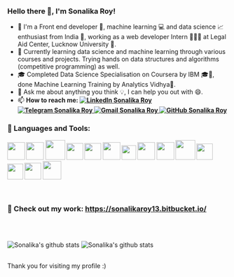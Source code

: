 ### Hello there 👋, I'm Sonalika Roy!

- 🔭 I'm a Front end developer 📲, machine learning 💻 and data science 📈 enthusiast from India 🚀, working as a web developer Intern 🙋🏻‍♀️ at Legal Aid Center, Lucknow University 💼.
- 🌱 Currently learning data science and machine learning through various courses and projects. Trying hands on data structures and algorithms (competitive programming) as well.
- 🎓 Completed Data Science Specialisation on Coursera by IBM 🎓💼, done Machine Learning Training by Analytics Vidhya🥇.
- 💬 Ask me about anything you think 💡, I can help you out with 😄.
- 📫 <b>How to reach me: <a href="https://www.linkedin.com/in/sonalikaroy/">
        <img src="https://img.shields.io/badge/LinkedIn--_.svg?style=social&logo=linkedin" alt="LinkedIn Sonalika Roy">
    </a>
    <a href="https://t.me/abc_1300">
        <img src="https://img.shields.io/badge/telegram--_.svg?style=social&logo=telegram" alt="Telegram Sonalika Roy">
    </a>
    <a href="mailto:sonalikaroy13@gmail.com">
        <img src="https://img.shields.io/badge/gmail--_.svg?style=social&logo=gmail" alt="Gmail Sonalika Roy">
    </a>
    <a href="https://github.com/sonalikaroy13">
        <img src="https://img.shields.io/github/followers/sonalikaroy13.svg?label=GitHub&style=social" alt="GitHub Sonalika Roy">
    </a> 



### 📌  Languages and Tools: <p align="center">

<img height="40px" width="40px" src="https://img.icons8.com/color/100/000000/c-plus-plus-logo.png"/>

<img height="40px" width="40px" src="https://img.icons8.com/color/100/000000/python.png"/>

<img height="45px" width="45px" src="https://img.icons8.com/color/100/000000/java-coffee-cup-logo.png"/>

<img height="38px" width="38px" src="https://img.icons8.com/color/100/000000/html-5.png"/>

<img height="38px" width="38px" src="https://img.icons8.com/color/100/000000/css3.png"/>

<img height="40px" width="40px" src="https://img.icons8.com/color/100/000000/bootstrap.png"/>





<img height="33px" width="33px" src="https://upload.wikimedia.org/wikipedia/commons/thumb/2/2d/Tensorflow_logo.svg/957px-Tensorflow_logo.svg.png"/>



<img height="40px" width="40px" src="https://img.icons8.com/color/100/000000/git.png"/>

<img height="40px" width="40px" src="https://img.icons8.com/color/100/000000/bitbucket.png"/>





<img height="45px" width="45px" src="https://img.icons8.com/ios/100/000000/mysql-logo.png"/>





<img height="37px" width="37px" src="https://upload.wikimedia.org/wikipedia/commons/thumb/3/38/Jupyter_logo.svg/1200px-Jupyter_logo.svg.png">

<img height="36px" width="36px" src="https://colab.research.google.com/img/colab_favicon_256px.png">

<img height="38px" width="38px" src="https://img.icons8.com/nolan/100/visual-studio-code-2019.png"/>

<img height="42px" width="42px" src="https://img.icons8.com/color/100/000000/sublime-text.png"/>

</p>

</b>
<br />  


### 📌  Check out my work: https://sonalikaroy13.bitbucket.io/

<br />
<br />  

![Sonalika's github stats](https://github-readme-stats.vercel.app/api?username=sonalikaroy13&hide=stars&show_icons=true&count_private=true&include_all_commits=true)
![Sonalika's github stats](https://github-readme-stats.vercel.app/api/top-langs/?username=sonalikaroy13&layout=compact&card_width=300&card_height=150)

<br />
Thank you for visiting my profile :)

